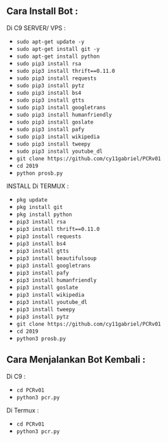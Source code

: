 Cara Install Bot :
------

Di C9 SERVER/ VPS :
- `sudo apt-get update -y`
- `sudo apt-get install git -y`
- `sudo apt-get install python`
- `sudo pip3 install rsa`
- `sudo pip3 install thrift==0.11.0`
- `sudo pip3 install requests`
- `sudo pip3 install pytz`
- `sudo pip3 install bs4`
- `sudo pip3 install gtts`
- `sudo pip3 install googletrans`
- `sudo pip3 install humanfriendly`
- `sudo pip3 install goslate`
- `sudo pip3 install pafy`
- `sudo pip3 install wikipedia`
- `sudo pip3 install tweepy`
- `sudo pip3 install youtube_dl`
- `git clone https://github.com/cy11gabriel/PCRv01`
- `cd 2019`
- `python prosb.py`

INSTALL Di TERMUX :
- `pkg update`
- `pkg install git`
- `pkg install python`
- `pip3 install rsa`
- `pip3 install thrift==0.11.0`
- `pip3 install requests`
- `pip3 install bs4`
- `pip3 install gtts`
- `pip3 install beautifulsoup`
- `pip3 install googletrans`
- `pip3 install pafy`
- `pip3 install humanfriendly`
- `pip3 install goslate`
- `pip3 install wikipedia`
- `pip3 install youtube_dl`
- `pip3 install tweepy`
- `pip3 install pytz`
- `git clone https://github.com/cy11gabriel/PCRv01`
- `cd 2019`
- `python3 prosb.py`

Cara Menjalankan Bot Kembali :
------
Di C9 :
- `cd PCRv01`
- `python3 pcr.py`

Di Termux :
- `cd PCRv01`
- `python3 pcr.py`
